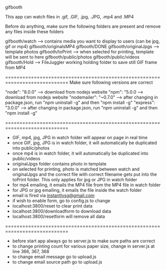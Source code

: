 gifbooth

This app can watch files in .gif, .GIF, .jpg, .JPG, .mp4 and .MP4

Before do anything, make sure the following folders are present and remove any files inside these folders

gifbooth/watch  --> contains media you want to display to users (can be jpg, gif or mp4)
gifbooth/originalsMP4
gifbooth/DONE
gifbooth/originalJpgs  --> template photos
gifbooth/toPrint  --> when selected for printing, template will be sent to here
gifbooth/public/photos
gifbooth/public/videos
gifbooth/Hold --> FileJuggler working holding folder to save still GIF frame from MP4

============================================================================
Make sure following versions are correct

"node": "8.0.0"  --> download from nodejs website
"npm": "5.0.0  --> download from nodejs website
"nodemailer": "~0.7.0"  --> after changing in package.json, run "npm uninstall -g" and then "npm install -g"
"express": "3.0.0" --> after changing in package.json, run "npm uninstall -g" and then "npm install -g"

============================================================================
- GIF, mp4, jpg, JPG in watch folder will appear on page in real time
- once GIF, jpg, JPG is in watch folder, it will automatically be duplicated into public/photos
- once mp4 is in watch folder, it will automatically be duplicated into public/videos
- originalJpgs folder contains photo in template
- on selected for printing, photo is matched between watch and originalJpgs and the correct file with correct filename gets put into the toPrint folder. This only applies for jpg or JPG in watch folder
- for mp4 emailing, it emails the MP4 file from the MP4 file in watch folder
- for JPG or jpg emailing, it emails the file inside the watch folder
- email is fired via instantlysg@gmail.com
- if wish to enable form, go to config.js to change
- localhost:3800/reset to clear print data
- localhost:3800/downloadform to download data
- localhost:3800/resetform will remove all data

============================================================================
- before start app always go to server.js to make sure paths are correct
- to change printing count for various paper size, change in server.js at line 366, 367, 368
- to change email message go to upload.js
- to change email source path go to upload.js